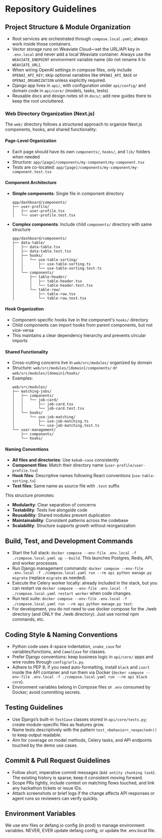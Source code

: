 # Repository Guidelines

## Project Structure & Module Organization
- Root services are orchestrated through `compose.local.yaml`; always work inside those containers.
- Vector storage runs on Weaviate Cloud—set the URL/API key in `.env.local` and never add a local Weaviate container. Always use the `WEAVIATE_ENDPOINT` environment variable name (do not rename it to `WEAVIATE_URL`).
- When wiring OpenAI settings in compose files, only include `OPENAI_API_KEY`; skip optional variables like `OPENAI_API_BASE` or `OPENAI_ORGANIZATION` unless explicitly required.
- Django app lives in `api/`, with configuration under `api/config/` and domain code in `api/core/` (models, tasks, tests).
- Reusable docs and design notes sit in `docs/`; add new guides there to keep the root uncluttered.

### Web Directory Organization (Next.js)
The `web/` directory follows a structured approach to organize Next.js components, hooks, and shared functionality:

#### Page-Level Organization
- Each page should have its own `components/`, `hooks/`, and `lib/` folders when needed
- Structure: `app/[page]/components/my-component/my-component.tsx`
- Tests are co-located: `app/[page]/components/my-component/my-component.test.tsx`

#### Component Architecture
- **Simple components**: Single file in component directory
  ```
  app/dashboard/components/
  ├── user-profile/
  │   ├── user-profile.tsx
  │   └── user-profile.test.tsx
  ```

- **Complex components**: Include child `components/` directory with same structure
  ```
  app/dashboard/components/
  ├── data-table/
  │   ├── data-table.tsx
  │   ├── data-table.test.tsx
  │   ├── hooks/
  │   │   └── use-table-sorting/
  │   │       ├── use-table-sorting.ts
  │   │       └── use-table-sorting.test.ts
  │   └── components/
  │       ├── table-header/
  │       │   ├── table-header.tsx
  │       │   └── table-header.test.tsx
  │       └── table-row/
  │           ├── table-row.tsx
  │           └── table-row.test.tsx
  ```

#### Hook Organization
- Component-specific hooks live in the component's `hooks/` directory
- Child components can import hooks from parent components, but not vice-versa
- This maintains a clear dependency hierarchy and prevents circular imports

#### Shared Functionality
- Cross-cutting concerns live in `web/src/modules/` organized by domain
- Structure: `web/src/modules/[domain]/components/` or `web/src/modules/[domain]/hooks/`
- Examples:
  ```
  web/src/modules/
  ├── matching-jobs/
  │   ├── components/
  │   │   └── job-card/
  │   │       ├── job-card.tsx
  │   │       └── job-card.test.tsx
  │   └── hooks/
  │       └── use-job-matching/
  │           ├── use-job-matching.ts
  │           └── use-job-matching.test.ts
  └── user-management/
      ├── components/
      └── hooks/
  ```

#### Naming Conventions
- **All files and directories**: Use `kebab-case` consistently
- **Component files**: Match their directory name (`user-profile/user-profile.tsx`)
- **Hook files**: Descriptive names following React conventions (`use-table-sorting.ts`)
- **Test files**: Same name as source file with `.test` suffix

This structure promotes:
- **Modularity**: Clear separation of concerns
- **Testability**: Tests live alongside code
- **Reusability**: Shared modules prevent duplication
- **Maintainability**: Consistent patterns across the codebase
- **Scalability**: Structure supports growth without reorganization

## Build, Test, and Development Commands
- Start the full stack: `docker compose --env-file .env.local -f ./compose.local.yaml up --build`. This launches Postgres, Redis, API, and worker processes.
- Run Django management commands: `docker compose --env-file .env.local -f ./compose.local.yaml run --rm api python manage.py migrate` (replace `migrate` as needed).
- Execute the Celery worker locally: already included in the stack, but you can restart via `docker compose --env-file .env.local -f ./compose.local.yaml restart worker` when code changes.
- Run test suite: `docker compose --env-file .env.local -f ./compose.local.yaml run --rm api python manage.py test`.
- For development, you do not need to use docker compose for the ./web directory (and ONLY the ./web directory). Just use normal npm commands, etc.

## Coding Style & Naming Conventions
- Python code uses 4-space indentation, `snake_case` for variables/functions, and `CamelCase` for classes.
- Prefer Django conventions: keep business logic in `api/core/` apps and wire routes through `config/urls.py`.
- Adhere to PEP 8; if you need auto-formatting, install `black` and `isort` inside the API container and run them via Docker (`docker compose --env-file .env.local -f ./compose.local.yaml run --rm api black core`).
- Environment variables belong in Compose files or `.env` consumed by Docker; avoid committing secrets.

## Testing Guidelines
- Use Django’s built-in `TestCase` classes stored in `api/core/tests.py`; create module-specific files as features grow.
- Name tests descriptively with the pattern `test_<behavior>_<expected>()` to keep output readable.
- Aim for coverage on model methods, Celery tasks, and API endpoints touched by the demo use cases.

## Commit & Pull Request Guidelines
- Follow short, imperative commit messages (`Add entity chunking task`). The existing history is sparse; keep it consistent moving forward.
- Scope PRs tightly, include context on matching flows touched, and link any hackathon tickets or issue IDs.
- Attach screenshots or brief logs if the change affects API responses or agent runs so reviewers can verify quickly.

## Environment Variables
We use env files or defang.io config (in prod) to manage environment variables. NEVER, EVER update defang config, or update the .env.local file. 